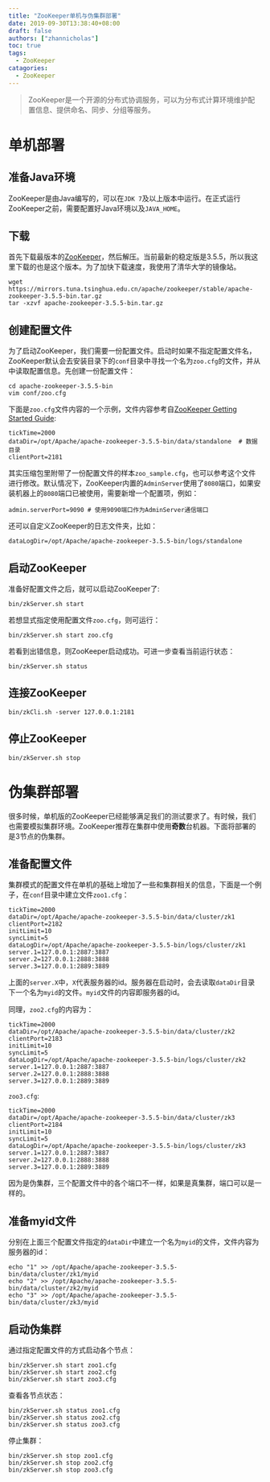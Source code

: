 ```yaml
---
title: "ZooKeeper单机与伪集群部署"
date: 2019-09-30T13:38:40+08:00
draft: false
authors: ["zhannicholas"]
toc: true
tags:
  - ZooKeeper
catagories:
  - ZooKeeper
---
```


> ZooKeeper是一个开源的分布式协调服务，可以为分布式计算环境维护配置信息、提供命名、同步、分组等服务。

# 单机部署

## 准备Java环境

ZooKeeper是由Java编写的，可以在`JDK 7`及以上版本中运行。在正式运行ZooKeeper之前，需要配置好Java环境以及`JAVA_HOME`。

## 下载

首先下载最版本的[ZooKeeper](http://zookeeper.apache.org/releases.html)，然后解压。当前最新的稳定版是3.5.5，所以我这里下载的也是这个版本。为了加快下载速度，我使用了清华大学的镜像站。
```shell
wget https://mirrors.tuna.tsinghua.edu.cn/apache/zookeeper/stable/apache-zookeeper-3.5.5-bin.tar.gz
tar -xzvf apache-zookeeper-3.5.5-bin.tar.gz
```

## 创建配置文件

为了启动ZooKeeper，我们需要一份配置文件。启动时如果不指定配置文件名，ZooKeeper默认会去安装目录下的`conf`目录中寻找一个名为`zoo.cfg`的文件，并从中读取配置信息。先创建一份配置文件：
```shell
cd apache-zookeeper-3.5.5-bin
vim conf/zoo.cfg
```
下面是`zoo.cfg`文件内容的一个示例，文件内容参考自[ZooKeeper Getting Started Guide](http://zookeeper.apache.org/doc/r3.5.5/zookeeperStarted.html):
```
tickTime=2000
dataDir=/opt/Apache/apache-zookeeper-3.5.5-bin/data/standalone  # 数据目录
clientPort=2181
```
其实压缩包里附带了一份配置文件的样本`zoo_sample.cfg`，也可以参考这个文件进行修改。默认情况下，ZooKeeper内置的`AdminServer`使用了`8080`端口，如果安装机器上的`8080`端口已被使用，需要新增一个配置项，例如：
```
admin.serverPort=9090 # 使用9090端口作为AdminServer通信端口
```
还可以自定义ZooKeeper的日志文件夹，比如：
```
dataLogDir=/opt/Apache/apache-zookeeper-3.5.5-bin/logs/standalone
```

## 启动ZooKeeper
准备好配置文件之后，就可以启动ZooKeeper了:
```shell
bin/zkServer.sh start
```
若想显式指定使用配置文件`zoo.cfg`，则可运行：
```shell
bin/zkServer.sh start zoo.cfg
```

若看到出错信息，则ZooKeeper启动成功。可进一步查看当前运行状态：
```shell
bin/zkServer.sh status
```

## 连接ZooKeeper

```shell
bin/zkCli.sh -server 127.0.0.1:2181
```

## 停止ZooKeeper

```shell
bin/zkServer.sh stop
```

# 伪集群部署

很多时候，单机版的ZooKeeper已经能够满足我们的测试要求了。有时候，我们也需要模拟集群环境。ZooKeeper推荐在集群中使用**奇数**台机器。下面将部署的是3节点的伪集群。

## 准备配置文件

集群模式的配置文件在单机的基础上增加了一些和集群相关的信息，下面是一个例子，在`conf`目录中建立文件`zoo1.cfg`：
```
tickTime=2000                                                                                                          
dataDir=/opt/Apache/apache-zookeeper-3.5.5-bin/data/cluster/zk1
clientPort=2182
initLimit=10
syncLimit=5
dataLogDir=/opt/Apache/apache-zookeeper-3.5.5-bin/logs/cluster/zk1
server.1=127.0.0.1:2887:3887
server.2=127.0.0.1:2888:3888
server.3=127.0.0.1:2889:3889                           
```
上面的`server.X`中，`X`代表服务器的id。服务器在启动时，会去读取`dataDir`目录下一个名为`myid`的文件。`myid`文件的内容即服务器的id。

同理，`zoo2.cfg`的内容为：
```
tickTime=2000                                                                                                          
dataDir=/opt/Apache/apache-zookeeper-3.5.5-bin/data/cluster/zk2
clientPort=2183
initLimit=10
syncLimit=5
dataLogDir=/opt/Apache/apache-zookeeper-3.5.5-bin/logs/cluster/zk2
server.1=127.0.0.1:2887:3887
server.2=127.0.0.1:2888:3888
server.3=127.0.0.1:2889:3889   
```
`zoo3.cfg`:
```
tickTime=2000                                                                                                          
dataDir=/opt/Apache/apache-zookeeper-3.5.5-bin/data/cluster/zk3
clientPort=2184
initLimit=10
syncLimit=5
dataLogDir=/opt/Apache/apache-zookeeper-3.5.5-bin/logs/cluster/zk3
server.1=127.0.0.1:2887:3887
server.2=127.0.0.1:2888:3888
server.3=127.0.0.1:2889:3889   
```
因为是伪集群，三个配置文件中的各个端口不一样，如果是真集群，端口可以是一样的。

## 准备myid文件

分别在上面三个配置文件指定的`dataDir`中建立一个名为`myid`的文件，文件内容为服务器的id：
```shell
echo "1" >> /opt/Apache/apache-zookeeper-3.5.5-bin/data/cluster/zk1/myid
echo "2" >> /opt/Apache/apache-zookeeper-3.5.5-bin/data/cluster/zk2/myid
echo "3" >> /opt/Apache/apache-zookeeper-3.5.5-bin/data/cluster/zk3/myid
```

## 启动伪集群

通过指定配置文件的方式启动各个节点：
```shell
bin/zkServer.sh start zoo1.cfg
bin/zkServer.sh start zoo2.cfg
bin/zkServer.sh start zoo3.cfg
```

查看各节点状态：
```shell
bin/zkServer.sh status zoo1.cfg
bin/zkServer.sh status zoo2.cfg
bin/zkServer.sh status zoo3.cfg
```

停止集群：
```shell
bin/zkServer.sh stop zoo1.cfg
bin/zkServer.sh stop zoo2.cfg
bin/zkServer.sh stop zoo3.cfg
```